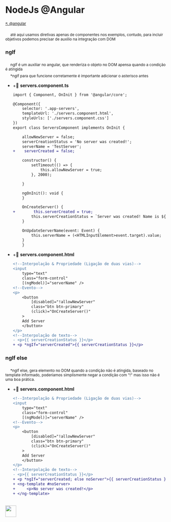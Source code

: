 # NodeJs @Angular

<sub>[:arrow_upper_left: @angular](readme.md) <sub>

&nbsp;&nbsp;&nbsp;&nbsp;<sub>até aqui usamos diretivas apenas de componentes nos exemplos, contudo, para incluir objetivos podemos precisar de auxilio na integração com DOM</sub>

### ngIf

&nbsp;&nbsp;&nbsp;&nbsp;<sub>ngIf é um auxiliar no angular, que renderiza o objeto no DOM apensa quando a condição é atingida</sub><br/>
&nbsp;&nbsp;&nbsp;&nbsp;<sub>*ngIf para que funcione corretamente é importante adicionar o asterisco antes</sub>

- +:page_facing_up: **servers.component.ts**
    ```diff
    import { Component, OnInit } from '@angular/core';

    @Component({
        selector: '.app-servers',
        templateUrl: './servers.component.html',
        styleUrls: ['./servers.component.css']
    })
    export class ServersComponent implements OnInit {

        allowNewServer = false;
        serverCreationStatus = 'No server was created!';
        serverName = 'TestServer';
    +    serverCreated = false; 

        constructor() { 
            setTimeout(() => {
                this.allowNewServer = true;
            }, 2000);

        }

        ngOnInit(): void {
        }

        OnCreateServer() {
    +        this.serverCreated = true;
            this.serverCreationStatus = `Server was created! Name is ${this.serverName}`;
        }

        OnUpdateServerName(event: Event) {
            this.serverName = (<HTMLInputElement>event.target).value;
        }
        }

    ```

- +:page_facing_up: **servers.component.html**
    ```diff
    <!--Interpolação & Propriedade (Ligação de duas vias)-->
    <input
        type="text"
        class="form-control"
        [(ngModel)]="serverName" />
    <!--Evento-->
    <p>
        <button 
            [disabled]="!allowNewServer"
            class="btn btn-primary" 
            (click)="OnCreateServer()"
        >
        Add Server
        </button>
    </p>
    <!--Interpolação de texto-->
    - <p>{{ serverCreationStatus }}</p>
    + <p *ngIf="serverCreated">{{ serverCreationStatus }}</p>
    ```

### ngIf else

&nbsp;&nbsp;&nbsp;&nbsp;<sub>*ngIf else, gera elemento no DOM quando a condição não é atingida, baseado no template informado, poderiamos simplismente negar a condição com "!" mas isso não é uma boa prática.</sub>


- +:page_facing_up: **servers.component.html**
    ```diff
    <!--Interpolação & Propriedade (Ligação de duas vias)-->
    <input
        type="text"
        class="form-control"
        [(ngModel)]="serverName" />
    <!--Evento-->
    <p>
        <button 
            [disabled]="!allowNewServer"
            class="btn btn-primary" 
            (click)="OnCreateServer()"
        >
        Add Server
        </button>
    </p>
    <!--Interpolação de texto-->
    - <p>{{ serverCreationStatus }}</p>
    + <p *ngIf="serverCreated; else noServer">{{ serverCreationStatus }}</p>
    + <ng-template #noServer>
    +     <p>No server was created!</p>
    + </ng-template>
    ```

<sub></sub>
---
<image src="../img/icon.svg" width="34px" height="36px"/>

<br/>&nbsp;